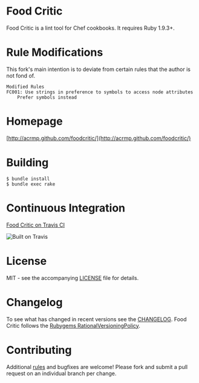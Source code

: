 # Food Critic

Food Critic is a lint tool for Chef cookbooks. It requires Ruby 1.9.3+.

# Rule Modifications 
This fork's main intention is to deviate from certain rules that the author is not fond of.  

    Modified Rules
    FC001: Use strings in preference to symbols to access node attributes
        Prefer symbols instead

# Homepage
[http://acrmp.github.com/foodcritic/](http://acrmp.github.com/foodcritic/)

# Building

    $ bundle install
    $ bundle exec rake

# Continuous Integration
[Food Critic on Travis CI](http://travis-ci.org/acrmp/foodcritic)

![Built on Travis](https://secure.travis-ci.org/acrmp/foodcritic.png?branch=master)

# License
MIT - see the accompanying [LICENSE](https://github.com/acrmp/foodcritic/blob/master/LICENSE) file for details.

# Changelog
To see what has changed in recent versions see the [CHANGELOG](https://github.com/acrmp/foodcritic/blob/master/CHANGELOG.md).
Food Critic follows the [Rubygems RationalVersioningPolicy](http://docs.rubygems.org/read/chapter/7).

# Contributing
Additional [rules](http://acrmp.github.com/foodcritic/#writing-a-new-rule) and bugfixes are welcome! Please fork and
submit a pull request on an individual branch per change.

